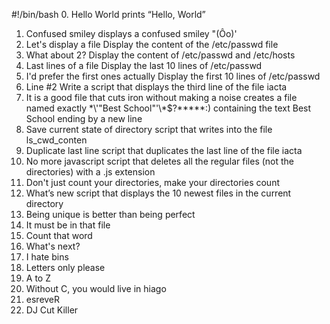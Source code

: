 #!/bin/bash
0. Hello World prints “Hello, World”
1. Confused smiley  displays a confused smiley "(Ôo)'
2. Let's display a file Display the content of the /etc/passwd file
3. What about 2? Display the content of /etc/passwd and /etc/hosts
4. Last lines of a file Display the last 10 lines of /etc/passwd
5. I'd prefer the first ones actually Display the first 10 lines of /etc/passwd
6. Line #2 Write a script that displays the third line of the file iacta
7. It is a good file that cuts iron without making a noise creates a file named exactly \*\\'"Best School"\'\\*$\?\*\*\*\*\*:) containing the text Best School ending by a new line
8. Save current state of directory script that writes into the file ls_cwd_conten
9. Duplicate last line script that duplicates the last line of the file iacta
10. No more javascript script that deletes all the regular files (not the directories) with a .js extension
11. Don't just count your directories, make your directories count
12. What’s new script that displays the 10 newest files in the current directory
13. Being unique is better than being perfect
14. It must be in that file
15. Count that word
16. What's next?
17. I hate bins
18. Letters only please
19. A to Z
20. Without C, you would live in hiago
21. esreveR
22. DJ Cut Killer

